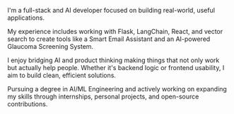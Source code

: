 I'm a full-stack and AI developer focused on building real-world, useful applications.

My experience includes working with Flask, LangChain, React, and vector search to create tools like a Smart Email Assistant and an AI-powered Glaucoma Screening System.

I enjoy bridging AI and product thinking making things that not only work but actually help people. Whether it's backend logic or frontend usability, I aim to build clean, efficient solutions.

Pursuing a degree in AI/ML Engineering and actively working on expanding my skills through internships, personal projects, and open-source contributions.
